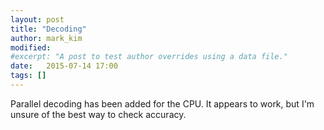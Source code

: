 ```yaml
---
layout: post
title: "Decoding"
author: mark_kim
modified:
#excerpt: "A post to test author overrides using a data file."
date:   2015-07-14 17:00
tags: []
---
```


Parallel decoding has been added for the CPU. It appears to work, 
but I'm unsure of the best way to check accuracy.
